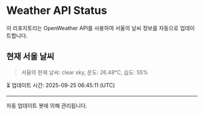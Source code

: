 
# Weather API Status

이 리포지토리는 OpenWeather API를 사용하여 서울의 날씨 정보를 자동으로 업데이트합니다.

## 현재 서울 날씨
> 서울의 현재 날씨: clear sky, 온도: 26.48°C, 습도: 55%

⏳ 업데이트 시간: 2025-09-25 06:45:11 (UTC)

---
자동 업데이트 봇에 의해 관리됩니다.
